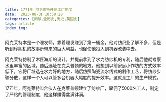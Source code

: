 ```yaml
---
title: 1771年 阿克莱特开创工厂制度
date:  2023-08-31 10:50:28
categories: [阅读,全历史,历史,英国史]
tags: article
index_img: 
---
```



阿克莱特本是一个理发师，靠着理发赚到了第一桶金，他对纺织业了解不多，但是听到珍妮机的故事所带来的巨大利益，也促使他投入到机器改装中去。

阿克莱特仿制了木匠海斯的设计，并提前拿到了水力纺纱机的专利，随后他就考察水里丰富的区域，随后选址在克莱普顿的地方。他想到以前家庭小作坊的方式效率低下，它将厂址选在水力好的地方，随后仿照陶瓷流水线式的制作工艺，将纺纱步骤分散，这样一个人可以管多台机器大幅度的提升效率。这就是工厂的生产模式。

1771年，阿克莱特和合伙人在克莱普顿建立了纺纱厂，雇佣了5000名工人，制定了严格的管理制度，他这样赚得盆满钵满。